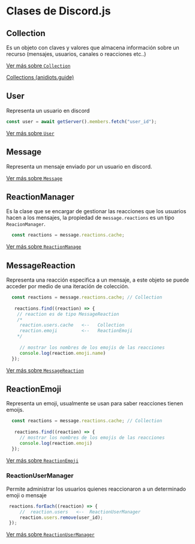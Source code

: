 # Clases de Discord.js



## Collection

Es un objeto con claves  y valores que almacena información sobre un recurso (mensajes, usuarios, canales o reacciones etc..)

[Ver más sobre `Collection`](https://discord.js.org/#/docs/collection/main/class/Collection)

[Collections (anidiots.guide)](https://anidiots.guide/understanding/collections/)

## User

Representa un usuario en discord

```javascript
const user = await getServer().members.fetch("user_id");
```

[Ver más sobre `User`](https://discord.js.org/#/docs/discord.js/stable/class/User)

## 

## Message

Representa un mensaje enviado por un usuario en discord.

[Ver más sobre `Message`](https://discord.js.org/#/docs/discord.js/stable/class/Message?scrollTo=reactions)



## ReactionManager

Es la clase que se encargar de gestionar las reacciones que los usuarios hacen a los mensajes, la propiedad de `message.reactions` es un tipo `ReacionManager`.

```javascript
  const reactions = message.reactions.cache;
```

[Ver más sobre `ReactionManage` ](https://discord.js.org/#/docs/discord.js/stable/class/ReactionManager)



## MessageReaction

Representa una reacción especifica a un mensaje, a este objeto se puede acceder por medio de una iteración de colección.

```javascript
  const reactions = message.reactions.cache; // Collection
  
   reactions.find((reaction) => {
    // reaction es de tipo MessageReaction
    /*
     reaction.users.cache   <--   Collection
     reaction.emoji         <--   ReactionEmoji
    */
    
     // mostrar los nombres de los emojis de las reacciones
     console.log(reaction.emoji.name)
  });
```

[Ver más sobre `MessageReaction`](https://discord.js.org/#/docs/discord.js/stable/class/MessageReaction)



## ReactionEmoji

Representa un emoji, usualmente se usan para saber reacciones tienen emoijs.

```javascript
  const reactions = message.reactions.cache; // Collection
  
   reactions.find((reaction) => {
     // mostrar los nombres de los emojis de las reacciones
     console.log(reaction.emoji)
  });
```

[Ver más sobre `ReactionEmoji`](https://discord.js.org/#/docs/discord.js/stable/class/ReactionEmoji)



### ReactionUserManager

Permite administrar los usuarios quienes reaccionaron a un determinado emoji o mensaje

```javascript
 reactions.forEach((reaction) => {
     //  reaction.users   <--  ReactionUserManager
     reaction.users.remove(user_id);
 });
```

[Ver más sobre `ReactionUserManager`](https://discord.js.org/#/docs/discord.js/stable/class/ReactionUserManager)
